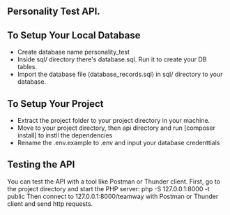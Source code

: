 Personality Test API.
----------------------------------------------

To Setup Your Local Database
-------------------------------------------------------------
* Create database name personality_test
* Inside sql/ directory there's database.sql. Run it to create your DB tables.
* Import the database file (database_records.sql) in sql/ directory to your database.

To Setup Your Project
--------------------------------------------------------------
* Extract the project folder to your project directory in your machine. 
* Move to your project directory, then api directory and run [composer install] to instll the dependencies
* Rename the .env.example to .env and input your database credenttials

Testing the API
---------------------------------------------------------------
You can test the API with a tool like Postman or Thunder client. First, go to the project directory and start the PHP server: php -S 127.0.0.1:8000 -t public
Then connect to 127.0.0.1:8000/teamway with Postman or Thunder client and send http requests. 